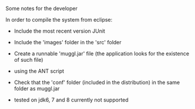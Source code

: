 
Some notes for the developer

In order to compile the system from eclipse:

- Include the most recent version JUnit

- Include the 'images' folder in the 'src' folder

- Create a runnable 'muggl.jar' file (the application looks for the existence of such file)
 + using the ANT script 

- Check that the 'conf' folder (included in the distribution) in the same folder as muggl.jar

- tested on jdk6, 7 and 8 currently not supported
